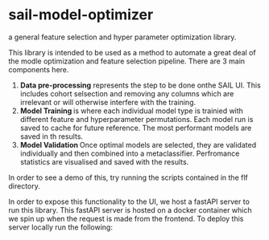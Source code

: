# sail-model-optimizer
a general feature selection and hyper parameter optimization library.

This library is intended to be used as a method to automate a great deal of the modle optimization and feature selection pipeline. There are 3 main components here.

1. <b>Data pre-processing</b> represents the step to be done onthe SAIL UI. This includes cohort selsection and removing any columns which are irrelevant or will otherwise interfere with the training.
2. <b> Model Training </b> is where each individual model type is trainied with different feature and hyperparameter permutations. Each model run is saved to cache for future reference. The most performant models are saved in th results.
3. <b> Model Validation </b> Once optimal models are selected, they are validated individually and then combined into a metaclassifier. Perfromance statistics are visualised and saved with the results.

In order to see a demo of this, try running the scripts contained in the flf directory.

In order to expose this functionality to the UI, we host a fastAPI server to run this library. This fastAPI server is hosted on a docker container which we spin up when the request is made from the frontend. To deploy this server locally run the following:



